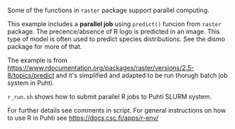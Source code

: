 Some of the functions in `raster` package support parallel computing. 

This example includes a **parallel job** using `predict()` funcion from `raster` package.  The precence/absence of R logo is predicted in an image. This type of model is often used to predict species distributions. See the dismo package for more of that.

The example is from https://www.rdocumentation.org/packages/raster/versions/2.5-8/topics/predict and it's 
simplified and adapted to be run thorugh batch job system in Puhti.

`r_run.sh` shows how to submit parallel R jobs to Puhti SLURM system.

For further details see comments in script. For general instructions on how to use R in Puhti see https://docs.csc.fi/apps/r-env/
